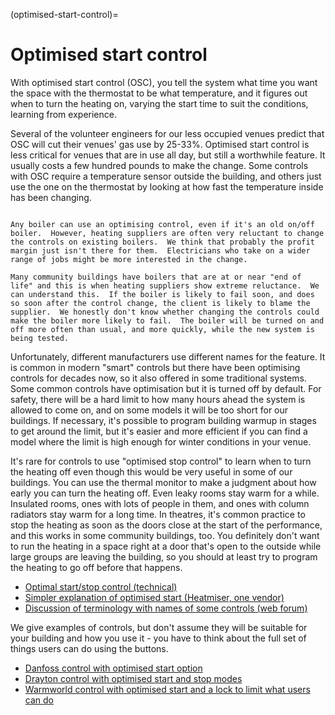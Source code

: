 (optimised-start-control)=
# Optimised start control

With optimised start control (OSC), you tell the system what time you want the space with the thermostat to be what temperature, and it figures out when to turn the heating on, varying the start time to suit the conditions, learning from experience.  

Several of the volunteer engineers for our less occupied venues predict that OSC will cut their venues' gas use by 25-33%.   Optimised start control is less critical for venues that are in use all day, but still a worthwhile feature. It usually costs a few hundred pounds to make the change.  Some controls with OSC require a temperature sensor outside the building, and others just use the one on the thermostat by looking at how fast the temperature inside has been changing.

```{admonition} Old and very old boilers

Any boiler can use an optimising control, even if it's an old on/off boiler.  However, heating suppliers are often very reluctant to change the controls on existing boilers.  We think that probably the profit margin just isn't there for them.  Electricians who take on a wider range of jobs might be more interested in the change.  

Many community buildings have boilers that are at or near "end of life" and this is when heating suppliers show extreme reluctance.  We can understand this.  If the boiler is likely to fail soon, and does so soon after the control change, the client is likely to blame the supplier.  We honestly don't know whether changing the controls could make the boiler more likely to fail.  The boiler will be turned on and off more often than usual, and more quickly, while the new system is being tested. 

```

Unfortunately, different manufacturers use different names for the feature.  It is common in modern "smart" controls but there have been optimising controls for decades now, so it also offered in some traditional systems.  Some common controls have optimisation but it is turned off by default.  For safety, there will be a hard limit to how many hours ahead the system is allowed to come on, and on some models it will be too short for our buildings.  If necessary, it's possible to program building warmup in stages to get around the limit, but it's easier and more efficient if you can find a model where the limit is high enough for winter conditions in your venue.

It's rare for controls to use "optimised stop control" to learn when to turn the heating off even though this would be very useful in some of our buildings.   You can use the thermal monitor to make a judgment about how early you can turn the heating off.  Even leaky rooms stay warm for a while. Insulated rooms, ones with lots of people in them, and ones with column radiators stay warm for a long time.  In theatres, it's common practice to stop the heating as soon as the doors close at the start of the performance, and this works in some community buildings, too. You definitely don't want to run the heating in a space right at a door that's open to the outside while large groups are leaving the building, so you should at least try to program the heating to go off before that happens.


- [Optimal start/stop control (technical)](https://buildingenergy.cx-associates.com/optimal-start/stop-and-youre-done-right)
- [Simpler explanation of optimised start (Heatmiser, one vendor)](https://faq.heatmiser.com/hc/en-us/articles/360001978279-Optimum-Start-Explained)
- [Discussion of terminology with names of some controls (web forum)](https://forums.moneysavingexpert.com/discussion/6438159/heating-controls-with-optimised-start)

We give examples of controls, but don't assume they will be suitable for your building and how you use it - you have to think about the full set of things users can do using the buttons.

- [Danfoss control with optimised start option](https://www.danfoss.com/en-gb/products/dhs/radiator-and-room-thermostats/room-thermostats-and-time-controls/programmable-room-thermostat-tpone/)
- [Drayton control with optimised start and stop modes](https://wiser.draytoncontrols.co.uk/smart-modes)
- [Warmworld control with optimised start and a lock to limit what users can do](https://www.warmworld.co.uk/)

```